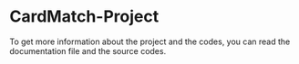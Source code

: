 # CardMatch-Project
To get more information about the project and the codes, you can read the documentation file and the source codes.
